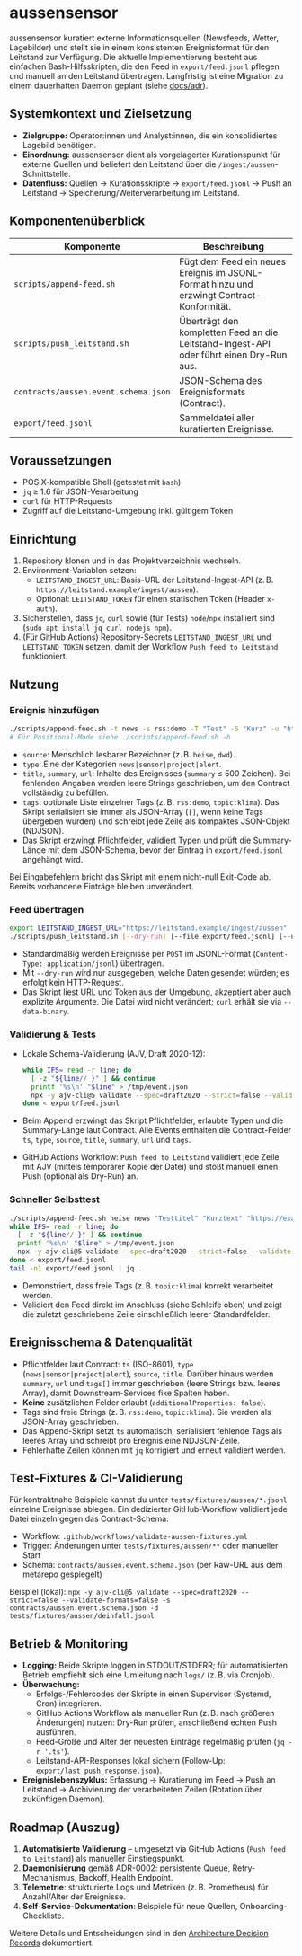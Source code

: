# aussensensor

aussensensor kuratiert externe Informationsquellen (Newsfeeds, Wetter, Lagebilder) und stellt sie in einem konsistenten Ereignisformat für den Leitstand zur Verfügung. Die aktuelle Implementierung besteht aus einfachen Bash-Hilfsskripten, die den Feed in `export/feed.jsonl` pflegen und manuell an den Leitstand übertragen. Langfristig ist eine Migration zu einem dauerhaften Daemon geplant (siehe [docs/adr](docs/adr/README.md)).

## Systemkontext und Zielsetzung
- **Zielgruppe:** Operator:innen und Analyst:innen, die ein konsolidiertes Lagebild benötigen.
- **Einordnung:** aussensensor dient als vorgelagerter Kurationspunkt für externe Quellen und beliefert den Leitstand über die `/ingest/aussen`-Schnittstelle.
- **Datenfluss:** Quellen → Kurationsskripte → `export/feed.jsonl` → Push an Leitstand → Speicherung/Weiterverarbeitung im Leitstand.

## Komponentenüberblick
| Komponente | Beschreibung |
| --- | --- |
| `scripts/append-feed.sh` | Fügt dem Feed ein neues Ereignis im JSONL-Format hinzu und erzwingt Contract-Konformität. |
| `scripts/push_leitstand.sh` | Überträgt den kompletten Feed an die Leitstand-Ingest-API oder führt einen Dry-Run aus. |
| `contracts/aussen.event.schema.json` | JSON-Schema des Ereignisformats (Contract). |
| `export/feed.jsonl` | Sammeldatei aller kuratierten Ereignisse. |

## Voraussetzungen
- POSIX-kompatible Shell (getestet mit `bash`)
- `jq` ≥ 1.6 für JSON-Verarbeitung
- `curl` für HTTP-Requests
- Zugriff auf die Leitstand-Umgebung inkl. gültigem Token

## Einrichtung
1. Repository klonen und in das Projektverzeichnis wechseln.
2. Environment-Variablen setzen:
   - `LEITSTAND_INGEST_URL`: Basis-URL der Leitstand-Ingest-API (z. B. `https://leitstand.example/ingest/aussen`).
   - Optional: `LEITSTAND_TOKEN` für einen statischen Token (Header `x-auth`).
3. Sicherstellen, dass `jq`, `curl` sowie (für Tests) `node`/`npx` installiert sind (`sudo apt install jq curl nodejs npm`).
4. (Für GitHub Actions) Repository-Secrets `LEITSTAND_INGEST_URL` und `LEITSTAND_TOKEN` setzen, damit der Workflow `Push feed to Leitstand` funktioniert.

## Nutzung
### Ereignis hinzufügen
```bash
./scripts/append-feed.sh -t news -s rss:demo -T "Test" -S "Kurz" -u "https://example.org" -g "tag1,tag2"
# Für Positional-Mode siehe ./scripts/append-feed.sh -h
```
- `source`: Menschlich lesbarer Bezeichner (z. B. `heise`, `dwd`).
- `type`: Eine der Kategorien `news|sensor|project|alert`.
- `title`, `summary`, `url`: Inhalte des Ereignisses (`summary` ≤ 500 Zeichen). Bei fehlenden Angaben werden leere Strings geschrieben, um den Contract vollständig zu befüllen.
- `tags`: optionale Liste einzelner Tags (z. B. `rss:demo`, `topic:klima`). Das Skript serialisiert sie immer als JSON-Array (`[]`, wenn keine Tags übergeben wurden) und schreibt jede Zeile als kompaktes JSON-Objekt (NDJSON).
- Das Skript erzwingt Pflichtfelder, validiert Typen und prüft die Summary-Länge mit dem JSON-Schema, bevor der Eintrag in `export/feed.jsonl` angehängt wird.

Bei Eingabefehlern bricht das Skript mit einem nicht-null Exit-Code ab. Bereits vorhandene Einträge bleiben unverändert.

### Feed übertragen
```bash
export LEITSTAND_INGEST_URL="https://leitstand.example/ingest/aussen"
./scripts/push_leitstand.sh [--dry-run] [--file export/feed.jsonl] [--url "…"] [--token "$LEITSTAND_TOKEN"]
```
- Standardmäßig werden Ereignisse per `POST` im JSONL-Format (`Content-Type: application/jsonl`) übertragen.
- Mit `--dry-run` wird nur ausgegeben, welche Daten gesendet würden; es erfolgt kein HTTP-Request.
- Das Skript liest URL und Token aus der Umgebung, akzeptiert aber auch explizite Argumente. Die Datei wird nicht verändert; `curl` erhält sie via `--data-binary`.

### Validierung & Tests
- Lokale Schema-Validierung (AJV, Draft 2020-12):

  ```bash
  while IFS= read -r line; do
    [ -z "${line// }" ] && continue
    printf '%s\n' "$line" > /tmp/event.json
    npx -y ajv-cli@5 validate --spec=draft2020 --strict=false --validate-formats=false -s contracts/aussen.event.schema.json -d /tmp/event.json
  done < export/feed.jsonl
  ```

- Beim Append erzwingt das Skript Pflichtfelder, erlaubte Typen und die Summary-Länge laut Contract. Alle Events enthalten die Contract-Felder `ts`, `type`, `source`, `title`, `summary`, `url` und `tags`.
- GitHub Actions Workflow: `Push feed to Leitstand` validiert jede Zeile mit AJV (mittels temporärer Kopie der Datei) und stößt manuell einen Push (optional als Dry-Run) an.

### Schneller Selbsttest
```bash
./scripts/append-feed.sh heise news "Testtitel" "Kurztext" "https://example.org" urgent topic:klima Berlin
while IFS= read -r line; do
  [ -z "${line// }" ] && continue
  printf '%s\n' "$line" > /tmp/event.json
  npx -y ajv-cli@5 validate --spec=draft2020 --strict=false --validate-formats=false -s contracts/aussen.event.schema.json -d /tmp/event.json
done < export/feed.jsonl
tail -n1 export/feed.jsonl | jq .
```
- Demonstriert, dass freie Tags (z. B. `topic:klima`) korrekt verarbeitet werden.
- Validiert den Feed direkt im Anschluss (siehe Schleife oben) und zeigt die zuletzt geschriebene Zeile einschließlich leerer Standardfelder.

## Ereignisschema & Datenqualität
- Pflichtfelder laut Contract: `ts` (ISO-8601), `type` (`news|sensor|project|alert`), `source`, `title`. Darüber hinaus werden `summary`, `url` und `tags[]` immer geschrieben (leere Strings bzw. leeres Array), damit Downstream-Services fixe Spalten haben.
- **Keine** zusätzlichen Felder erlaubt (`additionalProperties: false`).
- Tags sind freie Strings (z. B. `rss:demo`, `topic:klima`). Sie werden als JSON-Array geschrieben.
- Das Append-Skript setzt `ts` automatisch, serialisiert fehlende Tags als leeres Array und schreibt pro Ereignis eine NDJSON-Zeile.
- Fehlerhafte Zeilen können mit `jq` korrigiert und erneut validiert werden.

## Test-Fixtures & CI-Validierung
Für kontraktnahe Beispiele kannst du unter `tests/fixtures/aussen/*.jsonl` einzelne Ereignisse ablegen.
Ein dedizierter GitHub-Workflow validiert jede Datei einzeln gegen das Contract-Schema:

- Workflow: `.github/workflows/validate-aussen-fixtures.yml`
- Trigger: Änderungen unter `tests/fixtures/aussen/**` oder manueller Start
- Schema: `contracts/aussen.event.schema.json` (per Raw-URL aus dem metarepo gespiegelt)

Beispiel (lokal):
`npx -y ajv-cli@5 validate --spec=draft2020 --strict=false --validate-formats=false -s contracts/aussen.event.schema.json -d tests/fixtures/aussen/deinfall.jsonl`

## Betrieb & Monitoring
- **Logging:** Beide Skripte loggen in STDOUT/STDERR; für automatisierten Betrieb empfiehlt sich eine Umleitung nach `logs/` (z. B. via Cronjob).
- **Überwachung:**
  - Erfolgs-/Fehlercodes der Skripte in einen Supervisor (Systemd, Cron) integrieren.
  - GitHub Actions Workflow als manueller Run (z. B. nach größeren Änderungen) nutzen: Dry-Run prüfen, anschließend echten Push ausführen.
  - Feed-Größe und Alter der neuesten Einträge regelmäßig prüfen (`jq -r '.ts'`).
  - Leitstand-API-Responses lokal sichern (Follow-Up: `export/last_push_response.json`).
- **Ereignislebenszyklus:** Erfassung → Kuratierung im Feed → Push an Leitstand → Archivierung der verarbeiteten Zeilen (Rotation über zukünftigen Daemon).

## Roadmap (Auszug)
1. **Automatisierte Validierung** – umgesetzt via GitHub Actions (`Push feed to Leitstand`) als manueller Einstiegspunkt.
2. **Daemoni­sierung** gemäß ADR-0002: persistente Queue, Retry-Mechanismus, Backoff, Health Endpoint.
3. **Telemetrie**: strukturierte Logs und Metriken (z. B. Prometheus) für Anzahl/Alter der Ereignisse.
4. **Self-Service-Dokumentation**: Beispiele für neue Quellen, Onboarding-Checkliste.

Weitere Details und Entscheidungen sind in den [Architecture Decision Records](docs/adr/README.md) dokumentiert.

